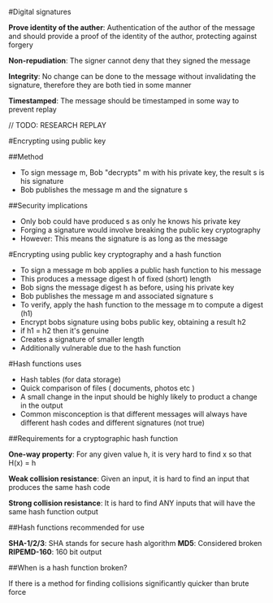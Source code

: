 #Digital signatures

__Prove identity of the auther__: Authentication of the author of the message and should provide a proof of the identity of the author, protecting against forgery

__Non-repudiation__: The signer cannot deny that they signed the message

__Integrity__: No change can be done to the message without invalidating the signature, therefore they are both tied in some manner

__Timestamped__: The message should be timestamped in some way to prevent replay

// TODO: RESEARCH REPLAY

#Encrypting using public key

##Method
* To sign message m, Bob "decrypts" m with his private key, the result s is his signature
* Bob publishes the message m and the signature s

##Security implications
* Only bob could have produced s as only he knows his private key
* Forging a signature would involve breaking the public key cryptography
* However: This means the signature is as long as the message

#Encrypting using public key cryptography and a hash function
* To sign a message m bob applies a public hash function to his message
* This produces a message digest h of fixed (short) length
* Bob signs the message digest h as before, using his private key
* Bob publishes the message m and associated signature s
* To verify, apply the hash function to the message m to compute a digest (h1)
* Encrypt bobs signature using bobs public key, obtaining a result h2
* if h1 = h2 then it's genuine
* Creates a signature of smaller length
* Additionally vulnerable due to the hash function

#Hash functions uses
* Hash tables (for data storage)
* Quick comparison of files ( documents, photos etc )
* A small change in the input should be highly likely to product a change in the output
* Common misconception is that different messages will always have different hash codes and different signatures (not true) 

##Requirements for a cryptographic hash function

__One-way property__: For any given value h, it is very hard to find x so that H(x) = h

__Weak collision resistance__: Given an input, it is hard to find an input that produces the same hash code

__Strong collision resistance__: It is hard to find ANY inputs that will have the same hash function output

##Hash functions recommended for use

__SHA-1/2/3__: SHA stands for secure hash algorithm
__MD5__: Considered broken
__RIPEMD-160__: 160 bit output

##When is a hash function broken?

If there is a method for finding collisions significantly quicker than brute force
